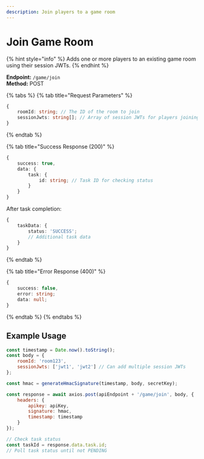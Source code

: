 ```yaml
---
description: Join players to a game room
---
```


# Join Game Room

{% hint style="info" %} Adds one or more players to an existing game room using their session JWTs. {% endhint %}

**Endpoint:** `/game/join`  
**Method:** POST

{% tabs %} {% tab title="Request Parameters" %}

```typescript
{
    roomId: string; // The ID of the room to join
    sessionJwts: string[]; // Array of session JWTs for players joining the room
}
```

{% endtab %}

{% tab title="Success Response (200)" %}

```typescript
{
    success: true,
    data: {
        task: {
            id: string; // Task ID for checking status
        }
    }
}
```

After task completion:

```typescript
{
    taskData: {
        status: 'SUCCESS';
        // Additional task data
    }
}
```

{% endtab %}

{% tab title="Error Response (400)" %}

```typescript
{
    success: false,
    error: string;
    data: null;
}
```

{% endtab %} {% endtabs %}

## Example Usage

```javascript
const timestamp = Date.now().toString();
const body = {
    roomId: 'room123',
    sessionJwts: ['jwt1', 'jwt2'] // Can add multiple session JWTs
};

const hmac = generateHmacSignature(timestamp, body, secretKey);

const response = await axios.post(apiEndpoint + '/game/join', body, {
    headers: {
        apikey: apiKey,
        signature: hmac,
        timestamp: timestamp
    }
});

// Check task status
const taskId = response.data.task.id;
// Poll task status until not PENDING
```
